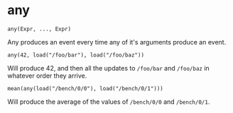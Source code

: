 # any

```
any(Expr, ..., Expr)
```

Any produces an event every time any of it's arguments produce an event.

```
any(42, load("/foo/bar"), load("/foo/baz"))
```

Will produce 42, and then all the updates to `/foo/bar` and `/foo/baz`
in whatever order they arrive.

```
mean(any(load("/bench/0/0"), load("/bench/0/1")))

```

Will produce the average of the values of `/bench/0/0` and
`/bench/0/1`.


